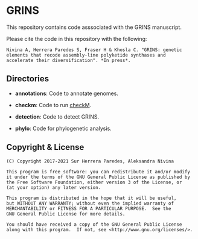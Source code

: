 # GRINS

This repository contains code asssociated with the GRINS manuscript.

Please cite the code in this repository with the following:

    Nivina A, Herrera Paredes S, Fraser H & Khosla C. "GRINS: genetic
    elements that recode assembly-line polyketide synthases and
    accelerate their diversification". *In press*.

## Directories

* **annotations**: Code to annotate genomes.

* **checkm**: Code to run [checkM](https://github.com/Ecogenomics/CheckM).

* **detection**: Code to detect GRINS.

* **phylo**: Code for phylogenetic analysis.

## Copyright & License

    (C) Copyright 2017-2021 Sur Herrera Paredes, Aleksandra Nivina

    This program is free software: you can redistribute it and/or modify
    it under the terms of the GNU General Public License as published by
    the Free Software Foundation, either version 3 of the License, or
    (at your option) any later version.

    This program is distributed in the hope that it will be useful,
    but WITHOUT ANY WARRANTY; without even the implied warranty of
    MERCHANTABILITY or FITNESS FOR A PARTICULAR PURPOSE.  See the
    GNU General Public License for more details.

    You should have received a copy of the GNU General Public License
    along with this program.  If not, see <http://www.gnu.org/licenses/>.
